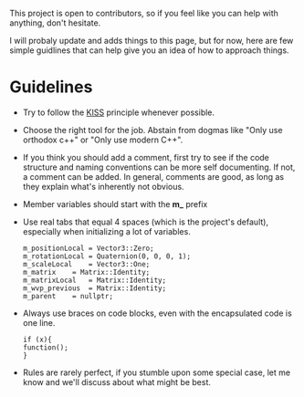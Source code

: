 

This project is open to contributors, so if you feel like you can help with anything, don't hesitate.

I will probaly update and adds things to this page, but for now, here are few simple guidlines that can help give you an idea of how to approach things.

# Guidelines
- Try to follow the [KISS](https://en.wikipedia.org/wiki/KISS_principle) principle whenever possible.

- Choose the right tool for the job. Abstain from dogmas like "Only use orthodox c++" or "Only use modern C++".

- If you think you should add a comment, first try to see if the code structure and naming conventions can be more self documenting. If not, a comment can be added. In general, comments are good, as long as they explain what's inherently not obvious.

- Member variables should start with the **m_** prefix

- Use real tabs that equal 4 spaces (which is the project's default), especially when initializing a lot of variables.
    ```
    m_positionLocal	= Vector3::Zero;
    m_rotationLocal	= Quaternion(0, 0, 0, 1);
    m_scaleLocal	= Vector3::One;
    m_matrix	= Matrix::Identity;
    m_matrixLocal	= Matrix::Identity;
    m_wvp_previous	= Matrix::Identity;
    m_parent	= nullptr;
    ```
    
- Always use braces on code blocks, even with the encapsulated code is one line.
	```
	if (x){
	function();
	}
	```
- Rules are rarely perfect, if you stumble upon some special case, let me know and we'll discuss about what might be best.
